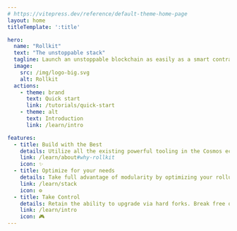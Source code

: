 ```yaml
---
# https://vitepress.dev/reference/default-theme-home-page
layout: home
titleTemplate: ':title'

hero:
  name: "Rollkit"
  text: "The unstoppable stack"
  tagline: Launch an unstoppable blockchain as easily as a smart contract
  image:
    src: /img/logo-big.svg
    alt: Rollkit
  actions:
    - theme: brand
      text: Quick start 
      link: /tutorials/quick-start
    - theme: alt
      text: Introduction
      link: /learn/intro

features:
  - title: Build with the Best
    details: Utilize all the existing powerful tooling in the Cosmos ecosystem including IBC, ABCI++, and CometBFT RPC equivalency.
    link: /learn/about#why-rollkit
    icon: ✨
  - title: Optimize for your needs
    details: Take full advantage of modularity by optimizing your rollup to your needs. Tailor your block production. Choose your VM. Pick your DA layer.
    link: /learn/stack
    icon: ⚙️
  - title: Take Control
    details: Retain the ability to upgrade via hard forks. Break free of offchain councils holding upgrade keys. Allow your community to be sovereign.
    link: /learn/intro
    icon: 🎮
---
```

